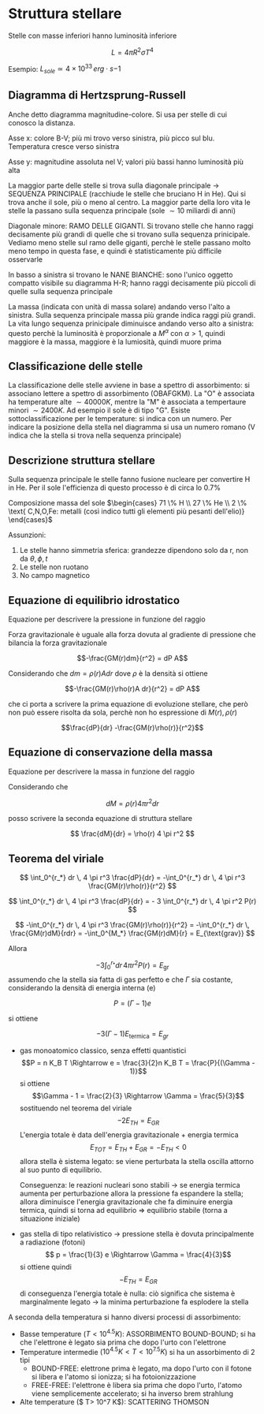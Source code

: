 # Struttura stellare

Stelle con masse inferiori hanno luminosità inferiore

$$ L = 4 \pi R^2 \sigma T^4 $$

Esempio: $L_{sole} \simeq 4 \times 10^33 \, erg \cdot s{-1}$

## Diagramma di Hertzsprung-Russell

Anche detto diagramma magnitudine-colore. Si usa per stelle di cui conosco la distanza. 

Asse x: colore B-V; più mi trovo verso sinistra, più picco sul blu. Temperatura cresce verso sinistra 

Asse y: magnitudine assoluta nel V; valori più bassi hanno luminosità più alta 

La maggior parte delle stelle si trova sulla diagonale principale $\rightarrow$ SEQUENZA PRINCIPALE (racchiude le stelle che bruciano H in He). Qui si trova anche il sole, più o meno al centro. La maggior parte della loro vita le stelle la passano sulla sequenza principale (sole $\sim 10$ miliardi di anni) 

Diagonale minore: RAMO DELLE GIGANTI. Si trovano stelle che hanno raggi decisamente più grandi di quelle che si trovano sulla sequenza prinicipale. Vediamo meno stelle sul ramo delle giganti, perchè le stelle passano molto meno tempo in questa fase, e quindi è statisticamente più difficile osservarle 

In basso a sinistra si trovano le NANE BIANCHE: sono l'unico oggetto compatto visibile su diagramma H-R; hanno raggi decisamente più piccoli di quelle sulla sequenza principale 

La massa (indicata con unità di massa solare) andando verso l'alto a sinistra. Sulla sequenza principale massa più grande indica raggi più grandi. La vita lungo sequenza prinicipale diminuisce andando verso alto a sinistra: questo perchè la luminosità è proporzionale a $M^\alpha$ con $\alpha>1$, quindi maggiore è la massa, maggiore è la lumiosità, quindi muore prima

## Classificazione delle stelle

La classificazione delle stelle avviene in base a spettro di assorbimento: si associano lettere a spettro di assorbimento (OBAFGKM). La "O" è associata ha temperature alte $\sim 40000 K$, mentre la "M" è associata a tempertaure minori $\sim 2400 K$. Ad esempio il sole è di tipo "G". Esiste sottoclassificazione per le temperature: si indica con un numero. Per indicare la posizione della stella nel diagramma si usa un numero romano (V indica che la stella si trova nella sequenza principale)

## Descrizione struttura stellare

Sulla sequenza principale le stelle fanno fusione nucleare per convertire H in He. Per il sole l'efficienza di questo processo è di circa lo $0.7\%$ 

Composizione massa del sole 
$\begin{cases}
    71 \% H \\
    27 \% He \\
    2 \% \text{ C,N,O,Fe: metalli (così indico tutti gli elementi più pesanti dell'elio)}
\end{cases}$ 

Assunzioni:
1. Le stelle hanno simmetria sferica: grandezze dipendono solo da r, non da $\theta,\phi,t$
1. Le stelle non ruotano
1. No campo magnetico

## Equazione di equilibrio idrostatico

Equazione per descrivere la pressione in funzione del raggio 

Forza gravitazionale è uguale alla forza dovuta al gradiente di pressione che bilancia la forza gravitazionale

$$-\frac{GM(r)dm}{r^2} = dP A$$

Considerando che $dm = \rho(r)A dr$ dove $\rho$ è la densità si ottiene

$$-\frac{GM(r)\rho(r)A dr}{r^2} = dP A$$

che ci porta a scrivere la prima equazione di evoluzione stellare, che però non può essere risolta da sola, perchè non ho espressione di $M(r), \rho(r)$

$$\frac{dP}{dr} -\frac{GM(r)\rho(r)}{r^2}$$


## Equazione di conservazione della massa

Equazione per descrivere la massa in funzione del raggio 

Considerando che 

$$dM = \rho(r) 4 \pi r^2 dr$$

posso scrivere la seconda equazione di struttura stellare

$$ \frac{dM}{dr} = \rho(r) 4 \pi r^2 $$

## Teorema del viriale

$$ \int_0^{r_*} dr \, 4 \pi r^3 \frac{dP}{dr} = -\int_0^{r_*} dr \, 4 \pi r^3 \frac{GM(r)\rho(r)}{r^2} $$

$$ \int_0^{r_*} dr \, 4 \pi r^3 \frac{dP}{dr} = - 3 \int_0^{r_*} dr \, 4 \pi r^2 P(r) $$

$$ -\int_0^{r_*} dr \, 4 \pi r^3 \frac{GM(r)\rho(r)}{r^2} = -\int_0^{r_*} dr \, \frac{GM(r)dM}{rdr} = -\int_0^{M_*} \frac{GM(r)dM}{r} = E_{\text{grav}} $$

Allora 

$$- 3 \int_0^{r_*} dr \, 4 \pi r^2 P(r) = E_{\text{gr}}$$
assumendo che la stella sia fatta di gas perfetto e che $\Gamma$ sia costante, considerando la densità di energia interna (e)

$$P = (\Gamma - 1)e$$

si ottiene 

$$-3 (\Gamma - 1) E_{\text{termica}} = E_{gr}$$

- gas monoatomico classico, senza effetti quantistici
    $$P = n K_B T \Rightarrow e = \frac{3}{2}n K_B T = \frac{P}{(\Gamma - 1)}$$
    si ottiene
    $$\Gamma - 1 = \frac{2}{3} \Rightarrow \Gamma = \frac{5}{3}$$
    sostituendo nel teorema del viriale
    $$-2 E_{TH} = E_{GR}$$
    L'energia totale è data dell'energia gravitazionale + energia termica
    $$E_{TOT} = E_{TH} + E_{GR} = -E_{TH} < 0$$
    allora stella è sistema legato: se viene perturbata la stella oscilla attorno al suo punto di equilibrio. 

    Conseguenza: le reazioni nucleari sono stabili $\rightarrow$ se energia termica aumenta per perturbazione allora la pressione fa espandere la stella; allora diminuisce l'energia gravitazionale che fa diminuire energia termica, quindi si torna ad equilibrio $\Rightarrow$ equilibrio stabile (torna a situazione iniziale)
- gas stella di tipo relativistico $\rightarrow$ pressione stella è dovuta principalmente a radiazione (fotoni)
    $$ p = \frac{1}{3} e \Rightarrow \Gamma = \frac{4}{3}$$
    si ottiene quindi 
    $$-E_{TH} = E_{GR}$$
    di conseguenza l'energia totale è nulla: ciò significa che sistema è marginalmente legato $\rightarrow$ la minima perturbazione fa esplodere la stella

A seconda della temperatura si hanno diversi processi di assorbimento:
- Basse temperature ($T < 10^{4.5} K$): ASSORBIMENTO BOUND-BOUND; si ha che l'elettrone è legato sia prima che dopo l'urto con l'elettrone
- Temperature intermedie ($10^{4.5} K < T < 10^{7.5} K$) si ha un assorbimento di 2 tipi
    - BOUND-FREE: elettrone prima è legato, ma dopo l'urto con il fotone si libera e l'atomo si ionizza; si ha fotoionizzazione
    - FREE-FREE: l'elettrone è libera sia prima che dopo l'urto, l'atomo viene semplicemente accelerato; si ha inverso brem strahlung
- Alte temperature ($ T> 10^7 K$): SCATTERING THOMSON
